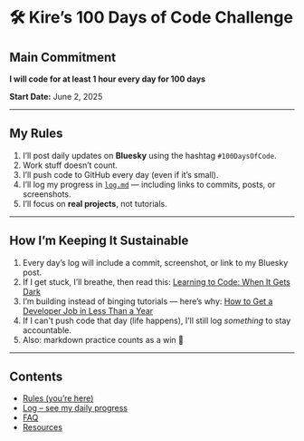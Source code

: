 # 🛠️ Kire’s 100 Days of Code Challenge

## Main Commitment  
**I will code for at least 1 hour every day for 100 days**

**Start Date:** June 2, 2025

---

## My Rules  
1. I’ll post daily updates on **Bluesky** using the hashtag `#100DaysOfCode`.  
2. Work stuff doesn’t count. 
3. I’ll push code to GitHub every day (even if it’s small).  
4. I’ll log my progress in [`log.md`](log.md) — including links to commits, posts, or screenshots.  
5. I’ll focus on **real projects**, not tutorials.

---

## How I’m Keeping It Sustainable  
1. Every day’s log will include a commit, screenshot, or link to my Bluesky post.  
2. If I get stuck, I’ll breathe, then read this: [Learning to Code: When It Gets Dark](https://www.freecodecamp.org/news/learning-to-code-when-it-gets-dark-e485edfb58fd/)  
3. I’m building instead of binging tutorials — here’s why: [How to Get a Developer Job in Less Than a Year](https://www.freecodecamp.org/news/how-to-get-a-developer-job-in-less-than-a-year-c27bbfe71645/)  
4. If I can't push code that day (life happens), I’ll still log *something* to stay accountable.  
5. Also: markdown practice counts as a win 💅

---

## Contents  
* [Rules (you’re here)](rules.md)  
* [Log – see my daily progress](log.md)  
* [FAQ](FAQ.md)  
* [Resources](resources.md)
